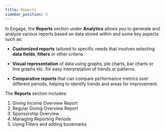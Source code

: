 ```yaml
---
title: Reports
sidebar_position: 3
---
```


In Engage, the **Reports** section under **Analytics** allows you to generate and analyze various reports based on data stored within and some key aspects such as:

- **Customized reports** tailored to specific needs that involves selecting **data fields**, **filters** or other criteria.

- **Visual representation** of data using graphs, pie charts, bar charts or line graphs etc. for easy interpretation of trends or patterns.

- **Comparative reports** that can compare performance metrics over different periods, helping to identify trends and areas for improvement.

The **Reports** section includes:

1. Giving Income Overview Report
2. Regular Giving Overview Report
3. Sponsorship Overview
4. Managing Reporting Periods
5. Using Filters and adding bookmarks